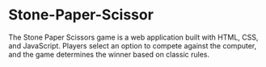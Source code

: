 # Stone-Paper-Scissor
The Stone Paper Scissors game is a web application built with HTML, CSS, and JavaScript. Players select an option to compete against the computer, and the game determines the winner based on classic rules.
